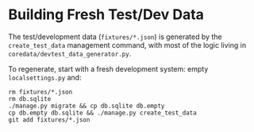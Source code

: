 # Building Fresh Test/Dev Data

The test/development data (`fixtures/*.json`) is generated by the `create_test_data` management command, with most of the logic living in `coredata/devtest_data_generator.py`.

To regenerate, start with a fresh development system: empty `localsettings.py` and:

```shell
rm fixtures/*.json
rm db.sqlite
./manage.py migrate && cp db.sqlite db.empty
cp db.empty db.sqlite && ./manage.py create_test_data
git add fixtures/*.json
```
